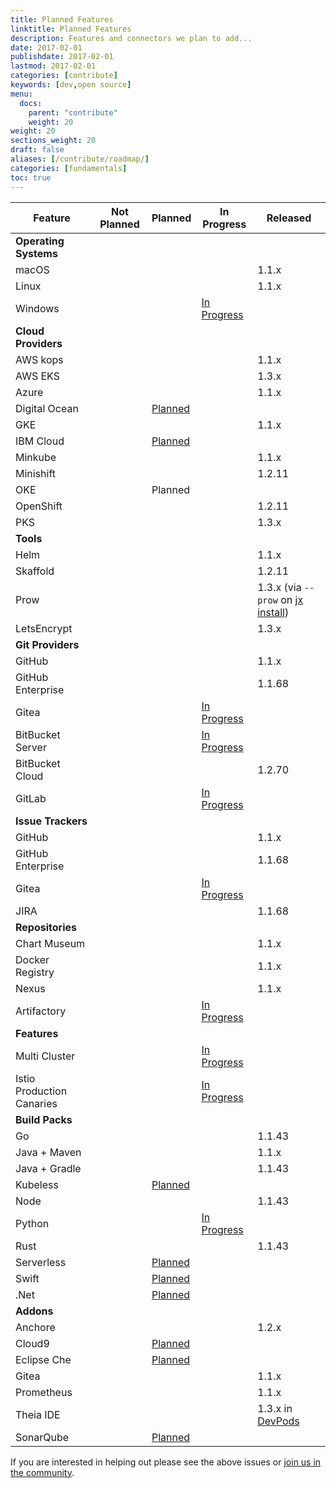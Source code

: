 ```yaml
---
title: Planned Features
linktitle: Planned Features
description: Features and connectors we plan to add...
date: 2017-02-01
publishdate: 2017-02-01
lastmod: 2017-02-01
categories: [contribute]
keywords: [dev,open source]
menu:
  docs:
    parent: "contribute"
    weight: 20
weight: 20
sections_weight: 20
draft: false
aliases: [/contribute/roadmap/]
categories: [fundamentals]
toc: true
---
```


| Feature | Not Planned | Planned | In Progress | Released |
| --- | --- | --- | --- | --- |
| **Operating Systems** | | | | |
| macOS | | | | 1.1.x |
| Linux | | | | 1.1.x |
| Windows  | | |  [In Progress](https://github.com/jenkins-x/jx/issues/228) | |
| **Cloud Providers** | | | | |
| AWS kops | | | | 1.1.x |
| AWS EKS  | |  | | 1.3.x |
| Azure | | | | 1.1.x |
| Digital Ocean  | | [Planned](https://github.com/jenkins-x/jx/issues/705) | | |
| GKE | | | | 1.1.x |
| IBM Cloud  | | [Planned](https://github.com/jenkins-x/jx/issues/472) | | |
| Minkube | | | | 1.1.x |
| Minishift | | | | 1.2.11 |
| OKE | | Planned | | |
| OpenShift | | |  | 1.2.11 |
| PKS  | | | | 1.3.x |
| **Tools** | | | | |
| Helm | | | | 1.1.x |
| Skaffold | | | | 1.2.11 | 
| Prow | | | | 1.3.x (via `--prow` on [jx install](/commands/jx_install/)) |
| LetsEncrypt | | | | 1.3.x |
| **Git Providers** | | | | |
| GitHub | | | | 1.1.x |
| GitHub Enterprise | | | | 1.1.68 |
| Gitea | | | [In Progress](https://github.com/jenkins-x/jx/issues/432) | |
| BitBucket Server | | | [In Progress](https://github.com/jenkins-x/jx/issues/36) | |
| BitBucket Cloud | | | | 1.2.70 |
| GitLab | | | [In Progress](https://github.com/jenkins-x/jx/issues/40) | |
| **Issue Trackers** | | | | |
| GitHub | | | | 1.1.x |
| GitHub Enterprise | | | | 1.1.68 |
| Gitea | | | [In Progress](https://github.com/jenkins-x/jx/issues/432) | |
| JIRA | | | | 1.1.68 |
| **Repositories** | | | | |
| Chart Museum | | | | 1.1.x |
| Docker Registry | | | | 1.1.x |
| Nexus | | | | 1.1.x |
| Artifactory  | | | [In Progress](https://github.com/jenkins-x/jx/issues/805) |
| **Features** | | | | |
| Multi Cluster | | | [In Progress](https://github.com/jenkins-x/jx/issues/479) |
| Istio Production Canaries | | | [In Progress](https://github.com/jenkins-x/jx/issues/582) |
| **Build Packs** | | | | |
| Go | | | | 1.1.43 |
| Java + Maven | | | | 1.1.x |
| Java + Gradle | | | | 1.1.43 |
| Kubeless  | | [Planned](https://github.com/jenkins-x/jx/issues/554) | |
| Node | | | | 1.1.43 |
| Python  | | | [In Progress](https://github.com/jenkins-x/jx/issues/559) |
| Rust | | | | 1.1.43 |
| Serverless  | | [Planned](https://github.com/jenkins-x/jx/issues/553) | |
| Swift  | | [Planned](https://github.com/jenkins-x/jx/issues/560) | |
| .Net  | | [Planned](https://github.com/jenkins-x/jx/issues/561) | |
| **Addons** | | | | |
| Anchore | | | | 1.2.x |
| Cloud9  | | [Planned](https://github.com/jenkins-x/jx/issues/776) | |
| Eclipse Che  | | [Planned](https://github.com/jenkins-x/jx/issues/774) | |
| Gitea | | | | 1.1.x |
| Prometheus | | | | 1.1.x |
| Theia IDE | | | | 1.3.x in [DevPods](/developing/devpods/#using-theia-ide) |
| SonarQube  | | [Planned](https://github.com/jenkins-x/jx/issues/536) | |


If you are interested in helping out please see the above issues or [join us in the community](/community/).

